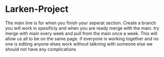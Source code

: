 # Larken-Project

The main line is for when you finish your seperat section. Create a branch you will work in spesificly and when you are ready merge with the main.
try merge with main every week and pull from the main once a week. This will allow us all to be on the same page. if everyone is working together and no one is editing anyone elses work without talkning with someone else we should not have any complications 
